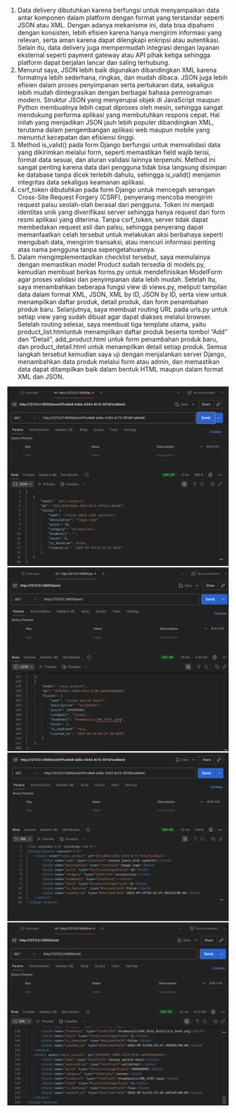 1. Data delivery dibutuhkan karena berfungsi untuk menyampaikan data antar komponen dalam platform dengan format yang terstandar seperti JSON atau XML. Dengan adanya mekanisme ini, data bisa dipahami dengan konsisten, lebih efisien karena hanya mengirim informasi yang relevan, serta aman karena dapat dilengkapi enkripsi atau autentikasi. Selain itu, data delivery juga mempermudah integrasi dengan layanan eksternal seperti payment gateway atau API pihak ketiga sehingga platform dapat berjalan lancar dan saling terhubung.
2. Menurut saya, JSON lebih baik digunakan dibandingkan XML karena formatnya lebih sederhana, ringkas, dan mudah dibaca. JSON juga lebih efisien dalam proses penyimpanan serta pertukaran data, sekaligus lebih mudah diintegrasikan dengan berbagai bahasa pemrograman modern. Struktur JSON yang menyerupai objek di JavaScript maupun Python membuatnya lebih cepat diproses oleh mesin, sehingga sangat mendukung performa aplikasi yang membutuhkan respons cepat. Hal inilah yang menjadikan JSON jauh lebih populer dibandingkan XML, terutama dalam pengembangan aplikasi web maupun mobile yang menuntut kecepatan dan efisiensi tinggi.
3. Method is_valid() pada form Django berfungsi untuk memvalidasi data yang dikirimkan melalui form, seperti memastikan field wajib terisi, format data sesuai, dan aturan validasi lainnya terpenuhi. Method ini sangat penting karena data dari pengguna tidak bisa langsung disimpan ke database tanpa dicek terlebih dahulu, sehingga is_valid() menjamin integritas data sekaligus keamanan aplikasi.
4. csrf_token dibutuhkan pada form Django untuk mencegah serangan Cross-Site Request Forgery (CSRF), penyerang mencoba mengirim request palsu seolah-olah berasal dari pengguna. Token ini menjadi identitas unik yang diverifikasi server sehingga hanya request dari form resmi aplikasi yang diterima. Tanpa csrf_token, server tidak dapat membedakan request asli dan palsu, sehingga penyerang dapat memanfaatkan celah tersebut untuk melakukan aksi berbahaya seperti mengubah data, mengirim transaksi, atau mencuri informasi penting atas nama pengguna tanpa sepengetahuannya.
5. Dalam mengimplementasikan checklist tersebut, saya memulainya dengan memastikan model Product sudah tersedia di models.py, kemudian membuat berkas forms.py untuk mendefinisikan ModelForm agar proses validasi dan penyimpanan data lebih mudah. Setelah itu, saya menambahkan beberapa fungsi view di views.py, meliputi tampilan data dalam format XML, JSON, XML by ID, JSON by ID, serta view untuk menampilkan daftar produk, detail produk, dan form penambahan produk baru. Selanjutnya, saya membuat routing URL pada urls.py untuk setiap view yang sudah dibuat agar dapat diakses melalui browser. Setelah routing selesai, saya membuat tiga template utama, yaitu product_list.htmluntuk menampilkan daftar produk beserta tombol “Add” dan “Detail”, add_product.html untuk form penambahan produk baru, dan product_detail.html untuk menampilkan detail setiap produk. Semua langkah tersebut kemudian saya uji dengan menjalankan server Django, menambahkan data produk melalui form atau admin, dan memastikan data dapat ditampilkan baik dalam bentuk HTML maupun dalam format XML dan JSON.


![alt text](json_by_id-1.png) ![alt text](json-1.png)![alt text](xml_by_id-1.png) ![alt text](xml-1.png)